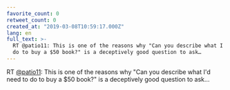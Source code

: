 ```yaml
---
favorite_count: 0
retweet_count: 0
created_at: "2019-03-08T10:59:17.000Z"
lang: en
full_text: >-
  RT @patio11: This is one of the reasons why "Can you describe what I'd need to
  do to buy a $50 book?" is a deceptively good question to ask…
---
```


RT [@patio11](https://twitter.com/patio11): This is one of the reasons why "Can
you describe what I'd need to do to buy a $50 book?" is a deceptively good
question to ask…
